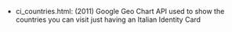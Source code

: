 * ci_countries.html: (2011) Google Geo Chart API used to show the countries you can visit just having an Italian Identity Card